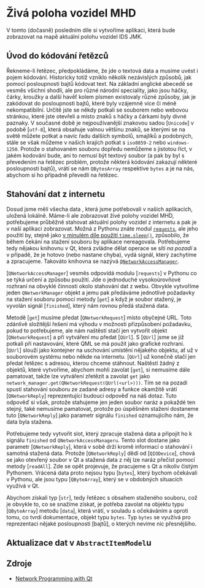 # Živá poloha vozidel MHD
V tomto (dočasně) posledním díle si vytvoříme aplikaci, která bude zobrazovat na mapě aktuální polohu vozidel IDS JMK.

## Úvod do kódování řetězců
 Řekneme-li řetězec, předpokládáme, že jde o textová data a musíme uvést i pojem kódování. Historicky totiž vzniklo několik nezávislých způsobů, jak pomocí posloupnosti bajtů kódovat text. Na základní anglické abecedě se vesměs všichni shodli, ale pro různé národní speciality, jako jsou háčky, čárky, kroužky a další havěť kolem písmen existovaly různé způsoby, jak je zakódovat do posloupnosti bajtů, které byly vzájemně více či méně nekompatibilní. Určitě jste se někdy potkali se souborem nebo webovou stránkou, které jste otevřeli a místo znaků s háčky a čárkami byly divné paznaky. V současné době je nejpoužívanější znakovou sadou [`Unicode`] v podobě [`utf-8`], která obsahuje valnou většinu znaků, se kterými se na světě můžete potkat a navíc řadu dalších symbolů, smajlíků a podobných, stále se však můžeme v našich krajích potkat s `iso8859-2` nebo `windows-1250`. Protože o stahovaném souboru dopředu nemůžeme s jistotou říct, v jakém kodování bude, ani to nemusí být textový soubor (a pak by byl s převedením na řetězec problém, protože některá kódování zakazují některé posloupnosti bajtů), vrátí se nám `QBytesArray` respektive `bytes` a je na nás, abychom si ho případně převedli na řetězec.


## Stahování dat z internetu
Dosud jsme měli všecha data , která jsme potřebovali v našich aplikacích, uložená lokálně. Máme-li ale zobrazovat živé polohy vozidel MHD, potřebujeme průběžně stahovat aktuální polohy vozidel z internetu a pak je v naší aplikaci zobrazovat. Možná z Pythonu znáte modul [`requests`](https://requests.readthedocs.io/en/master/), ale jeho použití by, stejně jako [v minulém díle použití `time.sleep()`](../06_countdown/), způsobilo, že během čekání na stažení souboru by aplikace nereagovala. Potřebujeme tedy nějakou knihovnu v Qt, která zvládne dělat operace se sítí *na pozadí* a v případě, že je hotovo (nebo nastane chyba), vydá signál, který zachytíme a zpracujeme. Takováto knihovna se nazývá [`QNetworkAccessManager`](https://doc.qt.io/qtforpython/PySide2/QtNetwork/QNetworkAccessManager.html?highlight=qnetworkaccessmanager#PySide2.QtNetwork.QNetworkAccessManager).

[`QNetworkAccessManager`] vesměs odpovídá modulu [`requests`] v Pythonu co se týká určení a způsobu použití. Jde o jednoduché vysokoúrovňové rozhraní na obvyklé činnosti okolo stahování dat z webu. Obvykle vytvoříme jeden `QNetworkManager` objekt a jemu pak předáváme jednotlivé požadavky na stažení souboru pomocí metody [`get`] a když je soubor stažený, je vyvolán signál [`finished`], který nám rovnou předá stažená data.

Metodě [`get`] musíme předat [`QNetworkRequest`] místo obyčejné URL. Toto zdánlivě složitější řešení má výhodu v možnosti přizpůsobení požadavku, pokud to potřebujeme, ale nám naštěstí stačí jen vytvořit objekt [`QNetworkRequest`] a při vytváření mu předat [`QUrl`]. S [`QUrl`] jsme se již potkali při nastavování, které QML se má použít jako grafické rozhraní. [`QUrl`] slouží jako kontejner na uschování umístění nějakého objektu, ať už v souborovém systému nebo někde na internetu. [`QUrl`] už konečně stačí jen předat řetězec s adresou, kterou chceme stáhnout. Naštěstí žádný z objektů, které vytvoříme, abychom mohli zavolat [`get`], si nemusíme dále pamatovat, takže lze vytváření zřetězit a zavolat `get` jako `network_manager.get(QNetworkRequest(QUrl(<url>)))`. Tím se na pozadí spustí stahování souboru ze zadané adresy a funkce okamžitě vrátí [`QNetworkReply`] reprezentující budoucí odpověď na náš dotaz. Tuto odpověď si však, protože stahujeme jen jeden soubor naráz a pokaždé ten stejný, také nemusíme pamatovat, protože po úspěšném stažení dostaneme tuto [`QNetworkReply`] jako parametr signálu `finished` oznamujícího nám, že data byla stažena.

Potřebujeme tedy vytvořit slot, který zpracuje stažená data a připojit ho k signálu `finished` od `QNetworkAccessManageru`. Tento slot dostane jako parametr [`QNetworkReply`], která v sobě drží kromě informací o stahování i samotná stažená data. Protože [`QNetworkReply`] dědí od [`QIODevice`], chová se jako otevřený soubor v Qt a stažená data z něj lze naráz přečíst pomocí metody [`readAll`]. Zde se opět projevuje, že pracujeme s Qt a nikoliv čistým Pythonem. Vrácená data proto nejsou typu [`bytes`], který bychom očekávali v Pythonu, ale jsou typu [`QByteArray`], který se v obdobných situacích využívá v Qt.

Abychom získali typ [`str`], tedy řetězec s obsahem staženého souboru, což je obvykle to, co se snažíme získat, je potřeba zavolat na objektu typu [`QByteArray`] metodu [`data`], která vrátí, v souladu s očekáváním a oproti tomu, co tvrdí dokumentace, objekt typu `bytes`. Typ `bytes` se využívá pro reprezentaci nějaké posloupnosti [bajtů], o kterých nevíme nic přesnějšího.

## Aktualizace dat v `AbstractItemModel`u


## Zdroje
  - [Network Programming with Qt](https://doc.qt.io/qt-5/qtnetwork-programming.html)
